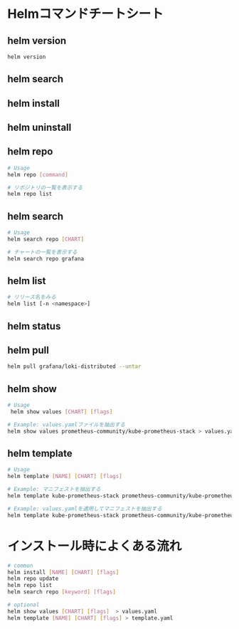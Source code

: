 # Helmコマンドチートシート
## helm version
```sh
helm version
```

## helm search

## helm install

## helm uninstall

## helm repo
```sh
# Usage
helm repo [command]
```
```sh
# リポジトリの一覧を表示する
helm repo list
```

## helm search
```sh
# Usage
helm search repo [CHART]
```
```sh
# チャートの一覧を表示する
helm search repo grafana
```

## helm list
```sh
# リリース名をみる
helm list [-n <namespace>]
```

## helm status

## helm pull
```sh
helm pull grafana/loki-distributed --untar
```

## helm show
```sh
# Usage
 helm show values [CHART] [flags]
```
```sh
# Example: values.yamlファイルを抽出する
helm show values prometheus-community/kube-prometheus-stack > values.yaml
```

## helm template
```sh
# Usage
helm template [NAME] [CHART] [flags]
```
```sh
# Example: マニフェストを抽出する
helm template kube-prometheus-stack prometheus-community/kube-prometheus-stack -n monitoring > kube-prometheus-stack.yaml

# Example: values.yamlを適用してマニフェストを抽出する
helm template kube-prometheus-stack prometheus-community/kube-prometheus-stack -n monitoring -f values.yaml > kube-prometheus-stack.yaml
```

# インストール時によくある流れ
```sh
# common
helm install [NAME] [CHART] [flags]
helm repo update
helm repo list
helm search repo [keyword] [flags]

# optional
helm show values [CHART] [flags]  > values.yaml
helm template [NAME] [CHART] [flags] > template.yaml
```

